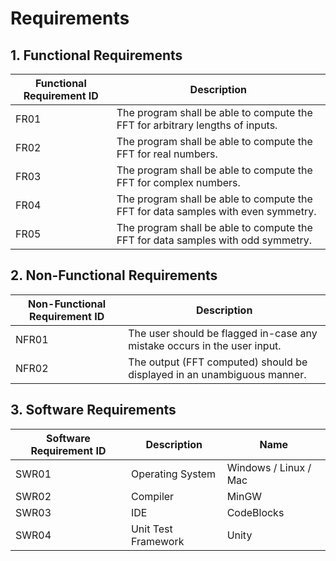 # Requirements


## 1. Functional Requirements

| Functional Requirement ID                        |	Description
|--------------------------------------------------|-----------------------------------------------------------------------------------
| FR01	                                           | The program shall be able to compute the FFT for arbitrary lengths of inputs.
| FR02	                                           | The program shall be able to compute the FFT for real numbers.
| FR03	                                           | The program shall be able to compute the FFT for complex numbers.
| FR04	                                           | The program shall be able to compute the FFT for data samples with even symmetry. 
| FR05	                                           | The program shall be able to compute the FFT for data samples with odd symmetry.


## 2. Non-Functional Requirements

| Non-Functional Requirement ID	                   | Description
|--------------------------------------------------|-----------------------------------------------------------------------------------
| NFR01	                                           | The user should be flagged in-case any mistake occurs in the user input.
| NFR02	                                           | The output (FFT computed) should be displayed in an unambiguous manner.


## 3. Software Requirements

| Software Requirement ID	                         | Description	                          |Name
|--------------------------------------------------|----------------------------------------|------------------------------------------
| SWR01	                                           | Operating System	                      | Windows / Linux / Mac
| SWR02	                                           | Compiler	                              | MinGW
| SWR03	                                           | IDE	                                  | CodeBlocks
| SWR04                                            | Unit Test Framework                    | Unity


